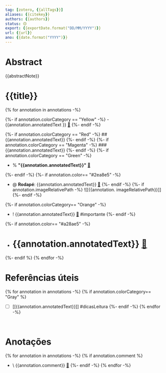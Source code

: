 ```yaml
---
tag: [zotero, {{allTags}}]
aliases: {{citekey}}
authors: {{authors}}
status: 🟡
export: {{exportDate.format("DD/MM/YYYY")}}
url: {{url}}
ano: {{date.format("YYYY")}}
---
```



# Abstract

{{abstractNote}}

# {{title}}
{% for annotation in annotations -%}

{%- if annotation.colorCategory == "Yellow" -%}
	 - {{annotation.annotatedText }} [📃](zotero://open-pdf/library/items/{{annotation.attachment.itemKey}}?page={{annotation.pageLabel}}&annotation={{annotation.id}}) 
 {%- endif -%}

{%- if annotation.colorCategory == "Red" -%}
	## {{annotation.annotatedText}} 
	{%- endif -%}
    {%- if annotation.colorCategory == "Magenta" -%}
      ### {{annotation.annotatedText}} 
	{%- endif -%}
     {%- if annotation.colorCategory == "Green" -%}
- % **"{{annotation.annotatedText}}"**  [📃](zotero://open-pdf/library/items/{{annotation.attachment.itemKey}}?page={{annotation.pageLabel}}&annotation={{annotation.id}}) 

{%- endif -%}
    {%- if annotation.color== "#2ea8e5" -%} 
- @ **Rodapé**: {{annotation.annotatedText}}  [📃](zotero://open-pdf/library/items/{{annotation.attachment.itemKey}}?page={{annotation.pageLabel}}&annotation={{annotation.id}}) 
{%- endif -%}
    {%- if annotation.imageRelativePath -%}
![[{{annotation. imageRelativePath}}]]  
{%- endif -%}


 {%- if annotation.colorCategory== "Orange" -%} 
- ! {{annotation.annotatedText}}  [📃](zotero://open-pdf/library/items/{{annotation.attachment.itemKey}}?page={{annotation.pageLabel}}&annotation={{annotation.id}})  #importante
{%- endif -%}

 {%- if annotation.color== "#a28ae5" -%} 
- # {{annotation.annotatedText}}  [📃](zotero://open-pdf/library/items/{{annotation.attachment.itemKey}}?page={{annotation.pageLabel}}&annotation={{annotation.id}})
{%- endif %}
{% endfor -%}


# Referências úteis
{% for annotation in annotations -%}
  {% if annotation.colorCategory== "Gray" %} 
 - [ ] [[{{annotation.annotatedText}}]] #dicasLeitura 
{%- endif -%}
{% endfor -%}    

󠀠󠀠󠀠

# Anotações
{% for annotation in annotations -%}
{%  if annotation.comment %}
- \  {{annotation.comment}} [📃](zotero://open-pdf/library/items/{{annotation.attachment.itemKey}}?page={{annotation.pageLabel}}&annotation={{annotation.id}}) 
 {%- endif -%}
{% endfor -%}

